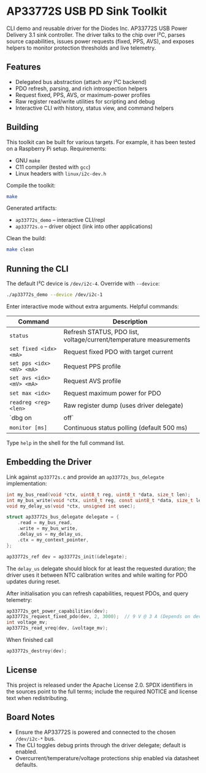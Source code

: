 # AP33772S USB PD Sink Toolkit

CLI demo and reusable driver for the Diodes Inc. AP33772S USB Power Delivery 3.1 sink controller. The driver talks to the chip over I²C, parses source capabilities, issues power requests (fixed, PPS, AVS), and exposes helpers to monitor protection thresholds and live telemetry.

## Features
- Delegated bus abstraction (attach any I²C backend)
- PDO refresh, parsing, and rich introspection helpers
- Request fixed, PPS, AVS, or maximum-power profiles
- Raw register read/write utilities for scripting and debug
- Interactive CLI with history, status view, and command helpers

## Building

This toolkit can be built for various targets. For example, it has been tested on a Raspberry Pi setup.
Requirements:
- GNU `make`
- C11 compiler (tested with `gcc`)
- Linux headers with `linux/i2c-dev.h`

Compile the toolkit:

```sh
make
```

Generated artifacts:
- `ap33772s_demo` – interactive CLI/repl
- `ap33772s.o` – driver object (link into other applications)

Clean the build:

```sh
make clean
```

## Running the CLI

The default I²C device is `/dev/i2c-4`. Override with `--device`:

```sh
./ap33772s_demo --device /dev/i2c-1
```

Enter interactive mode without extra arguments. Helpful commands:

| Command | Description |
| --- | --- |
| `status` | Refresh STATUS, PDO list, voltage/current/temperature measurements |
| `set fixed <idx> <mA>` | Request fixed PDO with target current |
| `set pps <idx> <mV> <mA>` | Request PPS profile |
| `set avs <idx> <mV> <mA>` | Request AVS profile |
| `set max <idx>` | Request maximum power for PDO |
| `readreg <reg> <len>` | Raw register dump (uses driver delegate) |
| `dbg on|off` | Toggle I²C transaction logging |
| `monitor [ms]` | Continuous status polling (default 500 ms) |

Type `help` in the shell for the full command list.

## Embedding the Driver

Link against `ap33772s.c` and provide an `ap33772s_bus_delegate` implementation:

```c
int my_bus_read(void *ctx, uint8_t reg, uint8_t *data, size_t len);
int my_bus_write(void *ctx, uint8_t reg, const uint8_t *data, size_t len);
void my_delay_us(void *ctx, unsigned int usec);

struct ap33772s_bus_delegate delegate = {
    .read = my_bus_read,
    .write = my_bus_write,
    .delay_us = my_delay_us,
    .ctx = my_context_pointer,
};

ap33772s_ref dev = ap33772s_init(&delegate);
```

The `delay_us` delegate should block for at least the requested duration; the driver uses it between NTC calibration writes and while waiting for PDO updates during reset.

After initialisation you can refresh capabilities, request PDOs, and query telemetry:

```c
ap33772s_get_power_capabilities(dev);
ap33772s_request_fixed_pdo(dev, 2, 3000);  // 9 V @ 3 A (Depends on device caps)
int voltage_mv;
ap33772s_read_vreq(dev, &voltage_mv);
```

When finished call
```c
ap33772s_destroy(dev);
```

## License

This project is released under the Apache License 2.0. SPDX identifiers in the sources point to the full terms; include the required NOTICE and license text when redistributing.

## Board Notes

- Ensure the AP33772S is powered and connected to the chosen `/dev/i2c-*` bus.
- The CLI toggles debug prints through the driver delegate; default is enabled.
- Overcurrent/temperature/voltage protections ship enabled via datasheet defaults.
